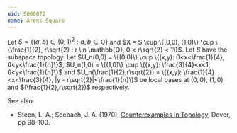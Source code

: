 ```yaml
---
uid: S000072
name: Arens Square
---
```

Let $S = \{(a,b) \in (0,1)^2 : a,b \in \mathbb{Q}\}$ and $X = S \cup \{(0,0), (1,0)\} \cup \{\frac{1}{2}, r\sqrt{2} : r \in \mathbb{Q}, 0 < r\sqrt{2} < 1\}$. Let $S$ have the subspace topology. Let $U_n(0,0) = \{(0,0)\} \cup \{(x,y): 0<x<\frac{1}{4}, 0<y<\frac{1}{n}\}$, $U_n(1,0) = \{(1,0)\} \cup \{(x,y): \frac{3}{4}<x<1, 0<y<\frac{1}{n}\}$ and $U_n(\frac{1}{2},r\sqrt{2}) = \{(x,y): \frac{1}{4}<x<\frac{3}{4}, |y - r\sqrt{2}|<\frac{1}{n}\}$ be local bases at $(0,0)$, $(1,0)$ and $(\frac{1}{2},r\sqrt{2})$ respectively.

See also:

* Steen, L. A.; Seebach, J. A. (1970), [Counterexamples in Topology](http://books.google.com/books/about/Counterexamples_in_Topology.html?id=DkEuGkOtSrUC), Dover, pp 98-100.

